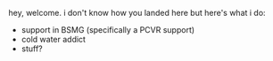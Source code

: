 hey, welcome. i don't know how you landed here but here's what i do:
- support in BSMG (specifically a PCVR support)
- cold water addict
- stuff?

<!---
overlappingd/overlappingd is a ✨ special ✨ repository because its `README.md` (this file) appears on your GitHub profile.
You can click the Preview link to take a look at your changes.
--->
